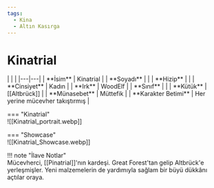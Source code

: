 ```yaml
---
tags:
  - Kina
  - Altın Kasırga
---  
```

# Kinatrial   
  
<div class="grid" markdown>  
|  |  |  
|---|---|  
| **İsim** | Kinatrial |  
| **Soyadı** |  |  
| **Hizip** |  |  
| **Cinsiyet** | Kadın |  
| **Irk** | WoodElf |  
| **Sınıf** |  |  
| **Kütük** | [[Altbrück]] |  
| **Münasebet** | Müttefik |  
| **Karakter Betimi** | Her yerine mücevher takıştırmış |  
  
=== "Kinatrial"  
	![[Kinatrial_portrait.webp]]  
  
=== "Showcase"  
	![[Kinatrial_Showcase.webp]]  
  
</div>  
  
!!! note "İlave Notlar"  
	Mücevherci, [[Pinatrial]]'nın kardeşi. Great Forest'tan gelip Altbrück'e yerleşmişler. Yeni malzemelerin de yardımıyla sağlam bir büyü dükkânı açtılar oraya.  
